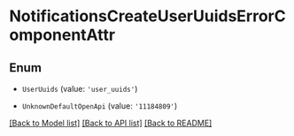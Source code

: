 # NotificationsCreateUserUuidsErrorComponentAttr


## Enum

* `UserUuids` (value: `'user_uuids'`)

* `UnknownDefaultOpenApi` (value: `'11184809'`)

[[Back to Model list]](../README.md#documentation-for-models) [[Back to API list]](../README.md#documentation-for-api-endpoints) [[Back to README]](../README.md)
